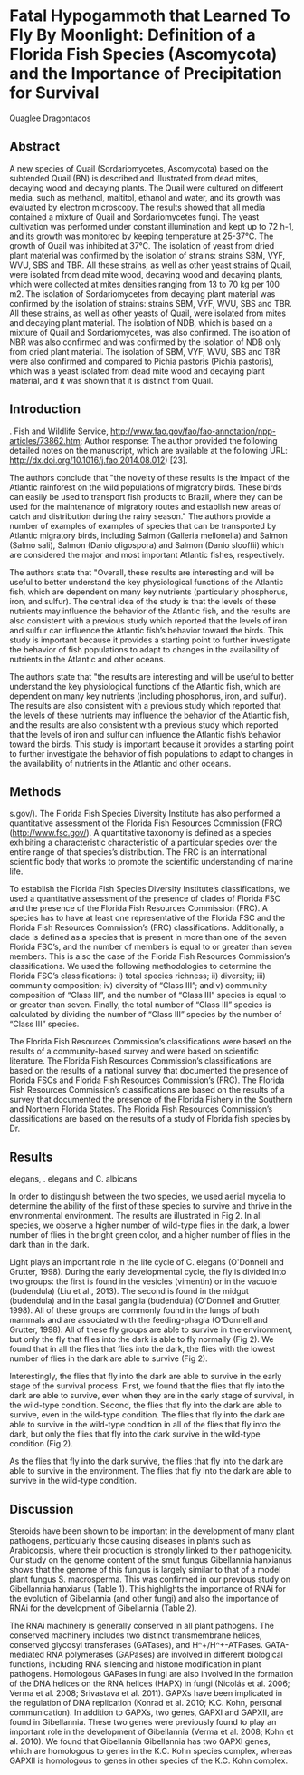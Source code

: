 # Fatal Hypogammoth that Learned To Fly By Moonlight: Definition of a Florida Fish Species (Ascomycota) and the Importance of Precipitation for Survival
Quaglee Dragontacos


## Abstract
A new species of Quail (Sordariomycetes, Ascomycota) based on the subtended Quail (BN) is described and illustrated from dead mites, decaying wood and decaying plants. The Quail were cultured on different media, such as methanol, maltitol, ethanol and water, and its growth was evaluated by electron microscopy. The results showed that all media contained a mixture of Quail and Sordariomycetes fungi. The yeast cultivation was performed under constant illumination and kept up to 72 h-1, and its growth was monitored by keeping temperature at 25-37°C. The growth of Quail was inhibited at 37°C. The isolation of yeast from dried plant material was confirmed by the isolation of strains: strains SBM, VYF, WVU, SBS and TBR. All these strains, as well as other yeast strains of Quail, were isolated from dead mite wood, decaying wood and decaying plants, which were collected at mites densities ranging from 13 to 70 kg per 100 m2. The isolation of Sordariomycetes from decaying plant material was confirmed by the isolation of strains: strains SBM, VYF, WVU, SBS and TBR. All these strains, as well as other yeasts of Quail, were isolated from mites and decaying plant material. The isolation of NDB, which is based on a mixture of Quail and Sordariomycetes, was also confirmed. The isolation of NBR was also confirmed and was confirmed by the isolation of NDB only from dried plant material. The isolation of SBM, VYF, WVU, SBS and TBR were also confirmed and compared to Pichia pastoris (Pichia pastoris), which was a yeast isolated from dead mite wood and decaying plant material, and it was shown that it is distinct from Quail.


## Introduction
. Fish and Wildlife Service, http://www.fao.gov/fao/fao-annotation/npp-articles/73862.htm; Author response: The author provided the following detailed notes on the manuscript, which are available at the following URL: http://dx.doi.org/10.1016/j.fao.2014.08.012) [23].

The authors conclude that "the novelty of these results is the impact of the Atlantic rainforest on the wild populations of migratory birds. These birds can easily be used to transport fish products to Brazil, where they can be used for the maintenance of migratory routes and establish new areas of catch and distribution during the rainy season." The authors provide a number of examples of examples of species that can be transported by Atlantic migratory birds, including Salmon (Galleria mellonella) and Salmon (Salmo sali), Salmon (Danio oligospora) and Salmon (Danio slooffii) which are considered the major and most important Atlantic fishes, respectively.

The authors state that "Overall, these results are interesting and will be useful to better understand the key physiological functions of the Atlantic fish, which are dependent on many key nutrients (particularly phosphorus, iron, and sulfur). The central idea of the study is that the levels of these nutrients may influence the behavior of the Atlantic fish, and the results are also consistent with a previous study which reported that the levels of iron and sulfur can influence the Atlantic fish’s behavior toward the birds. This study is important because it provides a starting point to further investigate the behavior of fish populations to adapt to changes in the availability of nutrients in the Atlantic and other oceans.

The authors state that "the results are interesting and will be useful to better understand the key physiological functions of the Atlantic fish, which are dependent on many key nutrients (including phosphorus, iron, and sulfur). The results are also consistent with a previous study which reported that the levels of these nutrients may influence the behavior of the Atlantic fish, and the results are also consistent with a previous study which reported that the levels of iron and sulfur can influence the Atlantic fish’s behavior toward the birds. This study is important because it provides a starting point to further investigate the behavior of fish populations to adapt to changes in the availability of nutrients in the Atlantic and other oceans.


## Methods
s.gov/). The Florida Fish Species Diversity Institute has also performed a quantitative assessment of the Florida Fish Resources Commission (FRC) (http://www.fsc.gov/). A quantitative taxonomy is defined as a species exhibiting a characteristic characteristic of a particular species over the entire range of that species’s distribution. The FRC is an international scientific body that works to promote the scientific understanding of marine life.

To establish the Florida Fish Species Diversity Institute’s classifications, we used a quantitative assessment of the presence of clades of Florida FSC and the presence of the Florida Fish Resources Commission (FRC). A species has to have at least one representative of the Florida FSC and the Florida Fish Resources Commission’s (FRC) classifications. Additionally, a clade is defined as a species that is present in more than one of the seven Florida FSC’s, and the number of members is equal to or greater than seven members. This is also the case of the Florida Fish Resources Commission’s classifications. We used the following methodologies to determine the Florida FSC’s classifications: i) total species richness; ii) diversity; iii) community composition; iv) diversity of “Class III”; and v) community composition of “Class III”, and the number of “Class III” species is equal to or greater than seven. Finally, the total number of “Class III” species is calculated by dividing the number of “Class III” species by the number of “Class III” species.

The Florida Fish Resources Commission’s classifications were based on the results of a community-based survey and were based on scientific literature. The Florida Fish Resources Commission’s classifications are based on the results of a national survey that documented the presence of Florida FSCs and Florida Fish Resources Commission’s (FRC). The Florida Fish Resources Commission’s classifications are based on the results of a survey that documented the presence of the Florida Fishery in the Southern and Northern Florida States. The Florida Fish Resources Commission’s classifications are based on the results of a study of Florida fish species by Dr.


## Results
elegans, . elegans and C. albicans

In order to distinguish between the two species, we used aerial mycelia to determine the ability of the first of these species to survive and thrive in the environmental environment. The results are illustrated in Fig 2. In all species, we observe a higher number of wild-type flies in the dark, a lower number of flies in the bright green color, and a higher number of flies in the dark than in the dark.

Light plays an important role in the life cycle of C. elegans (O'Donnell and Grutter, 1998). During the early developmental cycle, the fly is divided into two groups: the first is found in the vesicles (vimentin) or in the vacuole (budendula) (Liu et al., 2013). The second is found in the midgut (budendula) and in the basal ganglia (budendula) (O'Donnell and Grutter, 1998). All of these groups are commonly found in the lungs of both mammals and are associated with the feeding-phagia (O'Donnell and Grutter, 1998). All of these fly groups are able to survive in the environment, but only the fly that flies into the dark is able to fly normally (Fig 2). We found that in all the flies that flies into the dark, the flies with the lowest number of flies in the dark are able to survive (Fig 2).

Interestingly, the flies that fly into the dark are able to survive in the early stage of the survival process. First, we found that the flies that fly into the dark are able to survive, even when they are in the early stage of survival, in the wild-type condition. Second, the flies that fly into the dark are able to survive, even in the wild-type condition. The flies that fly into the dark are able to survive in the wild-type condition in all of the flies that fly into the dark, but only the flies that fly into the dark survive in the wild-type condition (Fig 2).

As the flies that fly into the dark survive, the flies that fly into the dark are able to survive in the environment. The flies that fly into the dark are able to survive in the wild-type condition.


## Discussion
Steroids have been shown to be important in the development of many plant pathogens, particularly those causing diseases in plants such as Arabidopsis, where their production is strongly linked to their pathogenicity. Our study on the genome content of the smut fungus Gibellannia hanxianus shows that the genome of this fungus is largely similar to that of a model plant fungus S. macrosperma. This was confirmed in our previous study on Gibellannia hanxianus (Table 1). This highlights the importance of RNAi for the evolution of Gibellannia (and other fungi) and also the importance of RNAi for the development of Gibellannia (Table 2).

The RNAi machinery is generally conserved in all plant pathogens. The conserved machinery includes two distinct transmembrane helices, conserved glycosyl transferases (GATases), and H^+/H^+-ATPases. GATA-mediated RNA polymerases (GAPases) are involved in different biological functions, including RNA silencing and histone modification in plant pathogens. Homologous GAPases in fungi are also involved in the formation of the DNA helices on the RNA helices (HAPX) in fungi (Nicolás et al. 2006; Verma et al. 2008; Srivastava et al. 2011). GAPXs have been implicated in the regulation of DNA replication (Konrad et al. 2010; K.C. Kohn, personal communication). In addition to GAPXs, two genes, GAPXI and GAPXII, are found in Gibellannia. These two genes were previously found to play an important role in the development of Gibellannia (Verma et al. 2008; Kohn et al. 2010). We found that Gibellannia Gibellannia has two GAPXI genes, which are homologous to genes in the K.C. Kohn species complex, whereas GAPXII is homologous to genes in other species of the K.C. Kohn complex.
